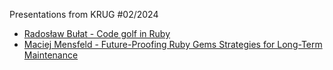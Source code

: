 Presentations from KRUG #02/2024

- [Radosław Bułat - Code golf in Ruby](https://radarek.github.io/code-golf-in-ruby-KRUG-2024/slides/#/)
- [Maciej Mensfeld - Future-Proofing Ruby Gems Strategies for Long-Term Maintenance](https://mensfeld.github.io/future-proofing-ruby-gems/#/)
